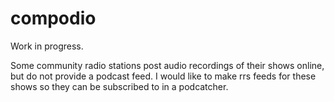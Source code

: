 # compodio

Work in progress.

Some community radio stations post audio recordings of their shows online, but do not provide a podcast feed. I would like to make rrs feeds for these shows so they can be subscribed to in a podcatcher.
